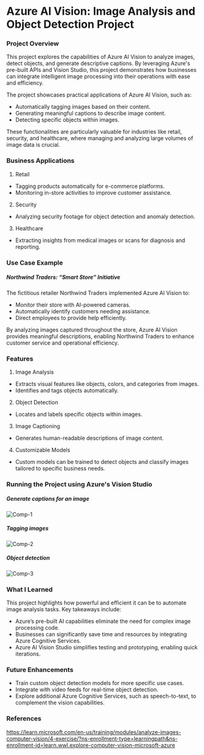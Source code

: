 # Azure AI Vision: Image Analysis and Object Detection Project

### Project Overview

This project explores the capabilities of Azure AI Vision to analyze images, detect objects, and generate descriptive captions. By leveraging Azure's pre-built APIs and Vision Studio, this project demonstrates how businesses can integrate intelligent image processing into their operations with ease and efficiency.

The project showcases practical applications of Azure AI Vision, such as:

- Automatically tagging images based on their content.
- Generating meaningful captions to describe image content.
- Detecting specific objects within images.

These functionalities are particularly valuable for industries like retail, security, and healthcare, where managing and analyzing large volumes of image data is crucial.

### Business Applications

1. Retail
- Tagging products automatically for e-commerce platforms.
- Monitoring in-store activities to improve customer assistance.

2. Security
- Analyzing security footage for object detection and anomaly detection.

3. Healthcare
- Extracting insights from medical images or scans for diagnosis and reporting.

### Use Case Example

##### Northwind Traders: “Smart Store” Initiative

The fictitious retailer Northwind Traders implemented Azure AI Vision to:

- Monitor their store with AI-powered cameras.
- Automatically identify customers needing assistance.
- Direct employees to provide help efficiently.

By analyzing images captured throughout the store, Azure AI Vision provides meaningful descriptions, enabling Northwind Traders to enhance customer service and operational efficiency.

### Features

1. Image Analysis
- Extracts visual features like objects, colors, and categories from images.
- Identifies and tags objects automatically.

2. Object Detection
- Locates and labels specific objects within images.

3. Image Captioning
- Generates human-readable descriptions of image content.

4. Customizable Models
- Custom models can be trained to detect objects and classify images tailored to specific business needs.

### Running the Project using Azure's Vision Studio

##### Generate captions for an image

![Comp-1](https://github.com/user-attachments/assets/f1b45cfc-bc97-42af-b068-7402fae0eb66)

##### Tagging images

![Comp-2](https://github.com/user-attachments/assets/a2b4e997-c860-4b68-b7a1-e8ac4cc493a6)

##### Object detection

![Comp-3](https://github.com/user-attachments/assets/4995b456-52ee-426f-b3dd-acc5641bef45)

### What I Learned

This project highlights how powerful and efficient it can be to automate image analysis tasks. Key takeaways include:

- Azure’s pre-built AI capabilities eliminate the need for complex image processing code.
- Businesses can significantly save time and resources by integrating Azure Cognitive Services.
- Azure AI Vision Studio simplifies testing and prototyping, enabling quick iterations.

### Future Enhancements

- Train custom object detection models for more specific use cases.
- Integrate with video feeds for real-time object detection.
- Explore additional Azure Cognitive Services, such as speech-to-text, to complement the vision capabilities.

### References

https://learn.microsoft.com/en-us/training/modules/analyze-images-computer-vision/4-exercise/?ns-enrollment-type=learningpath&ns-enrollment-id=learn.wwl.explore-computer-vision-microsoft-azure
